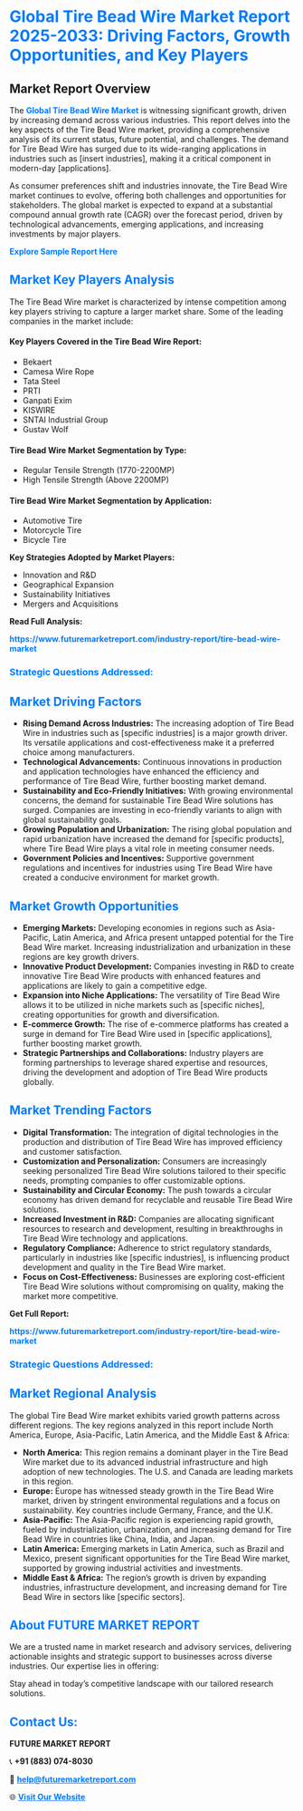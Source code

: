 <h1 style="color: #007BFF;">Global Tire Bead Wire Market Report 2025-2033: Driving Factors, Growth Opportunities, and Key Players</h1>

<section id="overview">
<h2>Market Report Overview</h2>
<p>The <a href="https://www.futuremarketreport.com/industry-report/tire-bead-wire-market" style="color: #007BFF; text-decoration: none;"><strong>Global Tire Bead Wire Market</strong></a> is witnessing significant growth, driven by increasing demand across various industries. This report delves into the key aspects of the Tire Bead Wire market, providing a comprehensive analysis of its current status, future potential, and challenges. The demand for Tire Bead Wire has surged due to its wide-ranging applications in industries such as [insert industries], making it a critical component in modern-day [applications].</p>
<p>As consumer preferences shift and industries innovate, the Tire Bead Wire market continues to evolve, offering both challenges and opportunities for stakeholders. The global market is expected to expand at a substantial compound annual growth rate (CAGR) over the forecast period, driven by technological advancements, emerging applications, and increasing investments by major players.</p>
</section>

<section id="overview">
<p><a href="https://www.futuremarketreport.com/request-sample/reportId=57589" style="color: #007BFF; text-decoration: none;"><strong>Explore Sample Report Here</strong></a></p>
</section>

<section id="key-players">
<h2 style="color: #007BFF;">Market Key Players Analysis</h2>
<p>The Tire Bead Wire market is characterized by intense competition among key players striving to capture a larger market share. Some of the leading companies in the market include:</p>
<h4>Key Players Covered in the Tire Bead Wire Report:</h4>
<ul><li>Bekaert</li><li>Camesa Wire Rope</li><li>Tata Steel</li><li>PRTI</li><li>Ganpati Exim</li><li>KISWIRE</li><li>SNTAI Industrial Group</li><li>Gustav Wolf</li></ul>
<h4>Tire Bead Wire Market Segmentation by Type:</h4>
<ul><li>Regular Tensile Strength (1770-2200MP)</li><li>High Tensile Strength (Above 2200MP)</li></ul>

<h4>Tire Bead Wire Market Segmentation by Application:</h4>
<ul><li>Automotive Tire</li><li>Motorcycle Tire</li><li>Bicycle Tire</li></ul>
<p><strong>Key Strategies Adopted by Market Players:</strong></p>
<ul>
<li>Innovation and R&D</li>
<li>Geographical Expansion</li>
<li>Sustainability Initiatives</li>
<li>Mergers and Acquisitions</li>
</ul>
</section>

<section>
<p><strong>Read Full Analysis: </strong></p><a href="https://www.futuremarketreport.com/industry-report/tire-bead-wire-market" style="color: #007BFF; text-decoration: none;"><strong>https://www.futuremarketreport.com/industry-report/tire-bead-wire-market</strong></a>
<h3 style="color: #007BFF;">Strategic Questions Addressed:</h3>
</section>

<section id="driving-factors">
<h2 style="color: #007BFF;">Market Driving Factors</h2>
<ul>
<li><strong>Rising Demand Across Industries:</strong> The increasing adoption of Tire Bead Wire in industries such as [specific industries] is a major growth driver. Its versatile applications and cost-effectiveness make it a preferred choice among manufacturers.</li>
<li><strong>Technological Advancements:</strong> Continuous innovations in production and application technologies have enhanced the efficiency and performance of Tire Bead Wire, further boosting market demand.</li>
<li><strong>Sustainability and Eco-Friendly Initiatives:</strong> With growing environmental concerns, the demand for sustainable Tire Bead Wire solutions has surged. Companies are investing in eco-friendly variants to align with global sustainability goals.</li>
<li><strong>Growing Population and Urbanization:</strong> The rising global population and rapid urbanization have increased the demand for [specific products], where Tire Bead Wire plays a vital role in meeting consumer needs.</li>
<li><strong>Government Policies and Incentives:</strong> Supportive government regulations and incentives for industries using Tire Bead Wire have created a conducive environment for market growth.</li>
</ul>
</section>

<section id="growth-opportunities">
<h2 style="color: #007BFF;">Market Growth Opportunities</h2>
<ul>
<li><strong>Emerging Markets:</strong> Developing economies in regions such as Asia-Pacific, Latin America, and Africa present untapped potential for the Tire Bead Wire market. Increasing industrialization and urbanization in these regions are key growth drivers.</li>
<li><strong>Innovative Product Development:</strong> Companies investing in R&D to create innovative Tire Bead Wire products with enhanced features and applications are likely to gain a competitive edge.</li>
<li><strong>Expansion into Niche Applications:</strong> The versatility of Tire Bead Wire allows it to be utilized in niche markets such as [specific niches], creating opportunities for growth and diversification.</li>
<li><strong>E-commerce Growth:</strong> The rise of e-commerce platforms has created a surge in demand for Tire Bead Wire used in [specific applications], further boosting market growth.</li>
<li><strong>Strategic Partnerships and Collaborations:</strong> Industry players are forming partnerships to leverage shared expertise and resources, driving the development and adoption of Tire Bead Wire products globally.</li>
</ul>
</section>

<section id="trending-factors">
<h2 style="color: #007BFF;">Market Trending Factors</h2>
<ul>
<li><strong>Digital Transformation:</strong> The integration of digital technologies in the production and distribution of Tire Bead Wire has improved efficiency and customer satisfaction.</li>
<li><strong>Customization and Personalization:</strong> Consumers are increasingly seeking personalized Tire Bead Wire solutions tailored to their specific needs, prompting companies to offer customizable options.</li>
<li><strong>Sustainability and Circular Economy:</strong> The push towards a circular economy has driven demand for recyclable and reusable Tire Bead Wire solutions.</li>
<li><strong>Increased Investment in R&D:</strong> Companies are allocating significant resources to research and development, resulting in breakthroughs in Tire Bead Wire technology and applications.</li>
<li><strong>Regulatory Compliance:</strong> Adherence to strict regulatory standards, particularly in industries like [specific industries], is influencing product development and quality in the Tire Bead Wire market.</li>
<li><strong>Focus on Cost-Effectiveness:</strong> Businesses are exploring cost-efficient Tire Bead Wire solutions without compromising on quality, making the market more competitive.</li>
</ul>
</section>

<section>
<p><strong>Get Full Report: </strong></p><a href="https://www.futuremarketreport.com/industry-report/tire-bead-wire-market" style="color: #007BFF; text-decoration: none;"><strong>https://www.futuremarketreport.com/industry-report/tire-bead-wire-market</strong></a>
<h3 style="color: #007BFF;">Strategic Questions Addressed:</h3>
</section>


<section id="regional-analysis">
<h2 style="color: #007BFF;">Market Regional Analysis</h2>
<p>The global Tire Bead Wire market exhibits varied growth patterns across different regions. The key regions analyzed in this report include North America, Europe, Asia-Pacific, Latin America, and the Middle East & Africa:</p>
<ul>
<li><strong>North America:</strong> This region remains a dominant player in the Tire Bead Wire market due to its advanced industrial infrastructure and high adoption of new technologies. The U.S. and Canada are leading markets in this region.</li>
<li><strong>Europe:</strong> Europe has witnessed steady growth in the Tire Bead Wire market, driven by stringent environmental regulations and a focus on sustainability. Key countries include Germany, France, and the U.K.</li>
<li><strong>Asia-Pacific:</strong> The Asia-Pacific region is experiencing rapid growth, fueled by industrialization, urbanization, and increasing demand for Tire Bead Wire in countries like China, India, and Japan.</li>
<li><strong>Latin America:</strong> Emerging markets in Latin America, such as Brazil and Mexico, present significant opportunities for the Tire Bead Wire market, supported by growing industrial activities and investments.</li>
<li><strong>Middle East & Africa:</strong> The region’s growth is driven by expanding industries, infrastructure development, and increasing demand for Tire Bead Wire in sectors like [specific sectors].</li>
</ul>
</section>

<footer>
<h2 style="color: #007BFF;">About FUTURE MARKET REPORT</h2>
<p>We are a trusted name in market research and advisory services, delivering actionable insights and strategic support to businesses across diverse industries. Our expertise lies in offering:</p>

<p>Stay ahead in today’s competitive landscape with our tailored research solutions.</p>

<h2 style="color: #007BFF;">Contact Us:</h2>
<p><strong>FUTURE MARKET REPORT</strong></p>
<p>📞 <strong>+91 (883) 074-8030</strong></p>
<p>📧 <strong><a href="mailto:help@futuremarketreport.com" style="color: #007BFF;">help@futuremarketreport.com</a></strong></p>
<p>🌐 <strong><a href="https://www.futuremarketreport.com/" style="color: #007BFF;">Visit Our Website</a></strong></p>
</footer>
